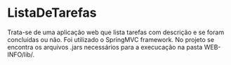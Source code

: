 # ListaDeTarefas

Trata-se de uma aplicação web que lista tarefas com descrição e se foram concluídas ou não. Foi utilizado o SpringMVC framework.
No projeto se encontra os arquivos .jars necessários para a execucação na pasta WEB-INFO/lib/.
